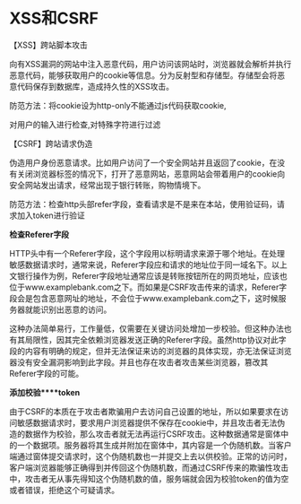 # XSS和CSRF
【XSS】跨站脚本攻击

向有XSS漏洞的网站中注入恶意代码，用户访问该网站时，浏览器就会解析并执行恶意代码，能够获取用户的cookie等信息。分为反射型和存储型。存储型会将恶意代码保存到数据库，造成持久性的XSS攻击。

防范方法：将cookie设为http-only不能通过js代码获取cookie,

对用户的输入进行检查,对特殊字符进行过滤

【CSRF】跨站请求伪造

伪造用户身份恶意请求。比如用户访问了一个安全网站并且返回了cookie，在没有关闭浏览器标签的情况下，打开了恶意网站，恶意网站会带着用户的cookie向安全网站发出请求，经常出现于银行转账，购物情境下。

防范方法：检查http头部refer字段，查看请求是不是来在本站，使用验证码，请求加入token进行验证

**检查****Referer****字段**

HTTP头中有一个Referer字段，这个字段用以标明请求来源于哪个地址。在处理敏感数据请求时，通常来说，Referer字段应和请求的地址位于同一域名下。以上文银行操作为例，Referer字段地址通常应该是转账按钮所在的网页地址，应该也位于www.examplebank.com之下。而如果是CSRF攻击传来的请求，Referer字段会是包含恶意网址的地址，不会位于www.examplebank.com之下，这时候服务器就能识别出恶意的访问。

这种办法简单易行，工作量低，仅需要在关键访问处增加一步校验。但这种办法也有其局限性，因其完全依赖浏览器发送正确的Referer字段。虽然http协议对此字段的内容有明确的规定，但并无法保证来访的浏览器的具体实现，亦无法保证浏览器没有安全漏洞影响到此字段。并且也存在攻击者攻击某些浏览器，篡改其Referer字段的可能。

**添加校验****token**

由于CSRF的本质在于攻击者欺骗用户去访问自己设置的地址，所以如果要求在访问敏感数据请求时，要求用户浏览器提供不保存在cookie中，并且攻击者无法伪造的数据作为校验，那么攻击者就无法再运行CSRF攻击。这种数据通常是窗体中的一个数据项。服务器将其生成并附加在窗体中，其内容是一个伪随机数。当客户端通过窗体提交请求时，这个伪随机数也一并提交上去以供校验。正常的访问时，客户端浏览器能够正确得到并传回这个伪随机数，而通过CSRF传来的欺骗性攻击中，攻击者无从事先得知这个伪随机数的值，服务端就会因为校验token的值为空或者错误，拒绝这个可疑请求。